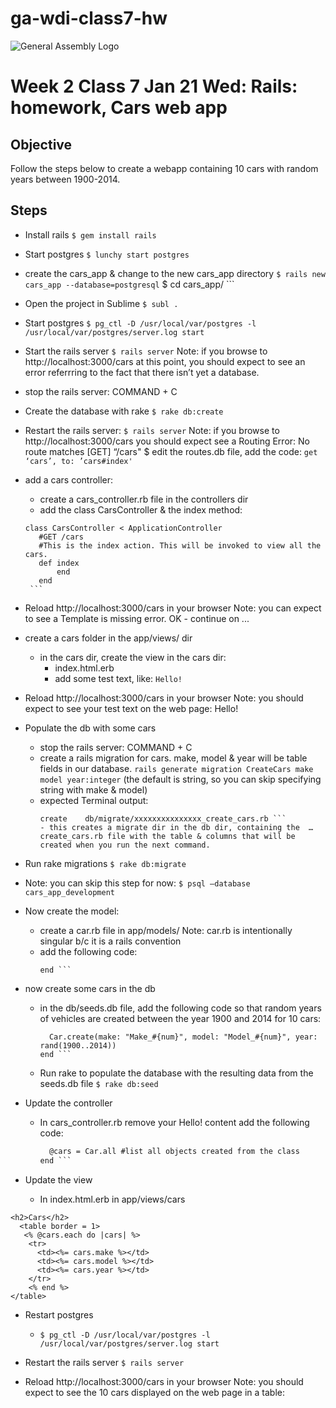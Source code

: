# ga-wdi-class7-hw
![General Assembly Logo](http://i.imgur.com/ke8USTq.png)

# Week 2 Class 7 Jan 21 Wed: Rails: homework, Cars web app

## Objective
Follow the steps below to create a webapp containing 10 cars with random years between 1900-2014.


## Steps
* Install rails
  ``` $ gem install rails ```
* Start postgres
  ``` $ lunchy start postgres ```
* create the cars_app & change to the new cars_app directory
  ``` $ rails new cars_app --database=postgresql ```
  $ cd cars_app/ ```
* Open the project in Sublime
  ``` $ subl . ```
* Start postgres
  ``` $ pg_ctl -D /usr/local/var/postgres -l /usr/local/var/postgres/server.log start ```
* Start the rails server
  ``` $ rails server ```
  Note: if you browse to http://localhost:3000/cars at this point, you should expect to see an error referrring to the fact that there isn’t yet a database.
* stop the rails server: COMMAND + C
* Create the database with rake
  ``` $ rake db:create ```
* Restart the rails server:
  ``` $ rails server ```
  Note: if you browse to http://localhost:3000/cars you should expect see a Routing Error: No route matches [GET] “/cars"
$ edit the routes.db file, add the code:
     ``` get ‘cars’, to: ’cars#index' ```
* add a cars controller:
    - create a cars_controller.rb file in the controllers dir
    - add the class CarsController & the index method:
     ```
     class CarsController < ApplicationController
        #GET /cars
        #This is the index action. This will be invoked to view all the cars.
        def index
            end
        end
      ```

* Reload http://localhost:3000/cars in your browser
Note: you can expect to see a Template is missing error. OK - continue on ...
* create a cars folder in the app/views/ dir
  - in the cars dir, create the view in the cars dir:
     - index.html.erb
     - add some test text, like: ``` Hello! ```

* Reload http://localhost:3000/cars in your browser
Note: you should expect to see your test text on the web page: Hello!

* Populate the db with some cars
  - stop the rails server: COMMAND + C
  - create a rails migration for cars. make, model & year will be table fields in our database.
     ```rails generate migration CreateCars make model year:integer```
     (the default is string, so you can skip specifying string with make & model)
  - expected Terminal output:
      ``` invoke  active_record
      create    db/migrate/xxxxxxxxxxxxxxx_create_cars.rb ```
     - this creates a migrate dir in the db dir, containing the  …create_cars.rb file with the table & columns that will be created when you run the next command.

* Run rake migrations
  ``` $ rake db:migrate ```

* Note: you can skip this step for now:
     ``` $ psql —database cars_app_development ```

* Now create the model:
  - create a car.rb file in app/models/
     Note: car.rb is intentionally singular b/c it is a rails convention
  - add the following code:
     ```class Song < ActiveRecord::Base
     end ```

* now create some cars in the db
  - in the db/seeds.db file, add the following code so that random years of vehicles are created between the year 1900 and 2014 for 10 cars:
     ``` 1.upto(10) do |num|
       Car.create(make: "Make_#{num}", model: "Model_#{num}", year: rand(1900..2014))
     end ```

  - Run rake to populate the database with the resulting data from the seeds.db file
    ``` $ rake db:seed ```

* Update the controller
  - In cars_controller.rb remove your Hello! content add the following code:
       ``` def index
         @cars = Car.all #list all objects created from the class
       end ```

* Update the view
  - In index.html.erb in app/views/cars
```
<h2>Cars</h2>
  <table border = 1>
   <% @cars.each do |cars| %>
    <tr>
      <td><%= cars.make %></td>
      <td><%= cars.model %></td>
      <td><%= cars.year %></td>
    </tr>
    <% end %>
</table>
```
* Restart postgres
  - ``` $ pg_ctl -D /usr/local/var/postgres -l /usr/local/var/postgres/server.log start ```
* Restart the rails server
  ``` $ rails server ```

* Reload http://localhost:3000/cars in your browser
Note: you should expect to see the 10 cars displayed on the web page in a table:

